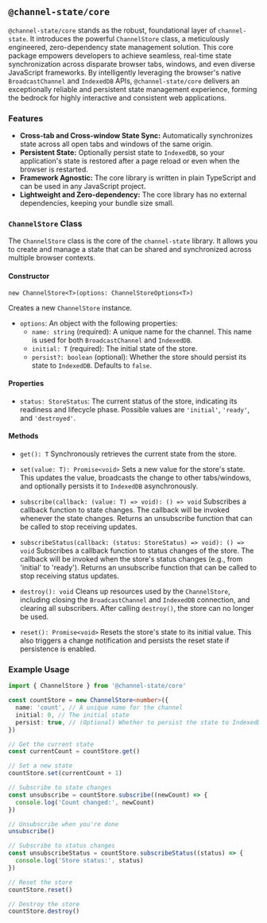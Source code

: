 ## `@channel-state/core`

`@channel-state/core` stands as the robust, foundational layer of `channel-state`. It introduces the powerful `ChannelStore` class, a meticulously engineered, zero-dependency state management solution. This core package empowers developers to achieve seamless, real-time state synchronization across disparate browser tabs, windows, and even diverse JavaScript frameworks. By intelligently leveraging the browser's native `BroadcastChannel` and `IndexedDB` APIs, `@channel-state/core` delivers an exceptionally reliable and persistent state management experience, forming the bedrock for highly interactive and consistent web applications.

### Features

- **Cross-tab and Cross-window State Sync:** Automatically synchronizes state across all open tabs and windows of the same origin.
- **Persistent State:** Optionally persist state to `IndexedDB`, so your application's state is restored after a page reload or even when the browser is restarted.
- **Framework Agnostic:** The core library is written in plain TypeScript and can be used in any JavaScript project.
- **Lightweight and Zero-dependency:** The core library has no external dependencies, keeping your bundle size small.

### `ChannelStore` Class

The `ChannelStore` class is the core of the `channel-state` library. It allows you to create and manage a state that can be shared and synchronized across multiple browser contexts.

#### Constructor

`new ChannelStore<T>(options: ChannelStoreOptions<T>)`

Creates a new `ChannelStore` instance.

- `options`: An object with the following properties:
  - `name: string` (required): A unique name for the channel. This name is used for both `BroadcastChannel` and `IndexedDB`.
  - `initial: T` (required): The initial state of the store.
  - `persist?: boolean` (optional): Whether the store should persist its state to `IndexedDB`. Defaults to `false`.

#### Properties

- `status: StoreStatus`: The current status of the store, indicating its readiness and lifecycle phase. Possible values are `'initial'`, `'ready'`, and `'destroyed'`.

#### Methods

- `get(): T`
  Synchronously retrieves the current state from the store.

- `set(value: T): Promise<void>`
  Sets a new value for the store's state. This updates the value, broadcasts the change to other tabs/windows, and optionally persists it to `IndexedDB` asynchronously.

- `subscribe(callback: (value: T) => void): () => void`
  Subscribes a callback function to state changes. The callback will be invoked whenever the state changes.
  Returns an unsubscribe function that can be called to stop receiving updates.

- `subscribeStatus(callback: (status: StoreStatus) => void): () => void`
  Subscribes a callback function to status changes of the store. The callback will be invoked when the store's status changes (e.g., from 'initial' to 'ready').
  Returns an unsubscribe function that can be called to stop receiving status updates.

- `destroy(): void`
  Cleans up resources used by the `ChannelStore`, including closing the `BroadcastChannel` and `IndexedDB` connection, and clearing all subscribers. After calling `destroy()`, the store can no longer be used.

- `reset(): Promise<void>`
  Resets the store's state to its initial value. This also triggers a change notification and persists the reset state if persistence is enabled.

### Example Usage

```typescript
import { ChannelStore } from '@channel-state/core'

const countStore = new ChannelStore<number>({
  name: 'count', // A unique name for the channel
  initial: 0, // The initial state
  persist: true, // (Optional) Whether to persist the state to IndexedDB
})

// Get the current state
const currentCount = countStore.get()

// Set a new state
countStore.set(currentCount + 1)

// Subscribe to state changes
const unsubscribe = countStore.subscribe((newCount) => {
  console.log('Count changed:', newCount)
})

// Unsubscribe when you're done
unsubscribe()

// Subscribe to status changes
const unsubscribeStatus = countStore.subscribeStatus((status) => {
  console.log('Store status:', status)
})

// Reset the store
countStore.reset()

// Destroy the store
countStore.destroy()
```
